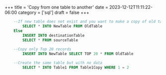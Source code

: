 +++
title = 'Copy from one table to another'
date = 2023-12-12T11:11:22-06:00
category = ['sql']
draft = false
+++


```sql
    --If new table does not exist and you want to make a copy of old table with everything
		SELECT * INTO NewTable FROM OldTable
	Else
		INSERT INTO destinationTable
        SELECT * FROM sourceTable
	
    --Copy only Top 20 records 
		INSERT INTO NewTable SELECT TOP 20 * FROM OldTable

	--Create the same table but with no data
        SELECT * INTO Table1 FROM Table1Copy WHERE 1 = 2
    
```